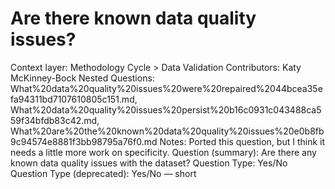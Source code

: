 # Are there known data quality issues?

Context layer: Methodology Cycle > Data Validation
Contributors: Katy McKinney-Bock
Nested Questions: What%20data%20quality%20issues%20were%20repaired%2044bcea35efa94311bd7107610805c151.md, What%20data%20quality%20issues%20persist%20b16c0931c043488ca559f34bfdb83c42.md, What%20are%20the%20known%20data%20quality%20issues%20e0b8fb9c94574e8881f3bb98795a76f0.md
Notes: Ported this question, but I think it needs a little more work on specificity.
Question (summary): Are there any known data quality issues with the dataset?
Question Type: Yes/No
Question Type (deprecated): Yes/No — short